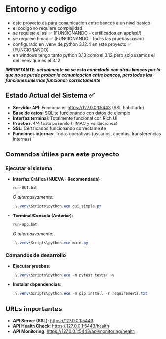 # Entorno y codigo

- este proyecto es para comunicacion entre bancos a un nivel basico
- el codigo no requiere complejidad
- se requiere el ssl ✅ (FUNCIONANDO - certificados en app/ssl/)
- se requiere hmac ✅ (FUNCIONANDO - todas las pruebas pasan)
- configurado en .venv de python 3.12.4 en este proyecto ✅ (FUNCIONANDO)
- en windows tengo tanto python 3.13 como el 3.12 pero solo usamos el del .venv que es el 3.12

***IMPORTANTE: actualmente no se esta conectado con otros bancos por lo que no se puede probar la comunicacion entre bancos, pero todas las funciones internas funcionan correctamente***

## Estado Actual del Sistema ✅

- **Servidor API**: Funciona en <https://127.0.0.1:5443> (SSL habilitado)
- **Base de datos**: SQLite funcionando con datos de ejemplo
- **Interfaz terminal**: Totalmente funcional con Rich UI
- **Pruebas**: 4/4 tests pasando (HMAC y validaciones)
- **SSL**: Certificados funcionando correctamente
- **Funciones internas**: Todas operativas (usuarios, cuentas, transferencias internas)

## Comandos útiles para este proyecto

### Ejecutar el sistema

- **Interfaz Gráfica (NUEVA - Recomendada)**:

    ```batch
    run-GUI.bat
    ```

    *O alternativamente:*

    ```powershell
    .\.venv\Scripts\python.exe gui_simple.py
    ```

- **Terminal/Consola (Anterior)**:

    ```batch
    run-app.bat
    ```

    *O alternativamente:*

    ```powershell
    .\.venv\Scripts\python.exe main.py
    ```

### Comandos de desarrollo

- **Ejecutar pruebas**:

    ```powershell
    .\.venv\Scripts\python.exe -m pytest tests/ -v
    ```

- **Instalar dependencias**:

    ```powershell
    .\.venv\Scripts\python.exe -m pip install -r requirements.txt
    ```

## URLs importantes

- **API Server (SSL)**: <https://127.0.0.1:5443>
- **API Health Check**: <https://127.0.0.1:5443/health>
- **API Monitoring**: <https://127.0.0.1:5443/api/monitoring/health>
